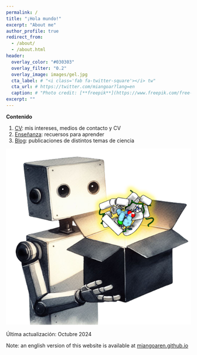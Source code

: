 ```yaml
---
permalink: /
title: "¡Hola mundo!"
excerpt: "About me"
author_profile: true
redirect_from: 
  - /about/
  - /about.html
header:
  overlay_color: "#030303"
  overlay_filter: "0.2"
  overlay_image: images/gel.jpg
  cta_label: # "<i class='fab fa-twitter-square'></i> tw"
  cta_url: # https://twitter.com/miangoar?lang=en
  caption: # "Photo credit: [**freepik**](https://www.freepik.com/free-vector/vector-abstract-color-waves-design-element_1306739.htm)"
excerpt: ""
---
```


**Contenido**

1. [CV](https://miangoar.github.io/talks/): mis intereses, medios de contacto y CV
2. [Enseñanza](https://miangoar.github.io/teaching/): recuersos para aprender
3. [Blog](https://miangoar.github.io/year-archive/): publicaciones de distintos temas de ciencia 

![robot](/images/robot_ml.png)

Última actualización: Octubre 2024

Note: an english version of this website is available at [miangoaren.github.io](https://miangoaren.github.io/)



